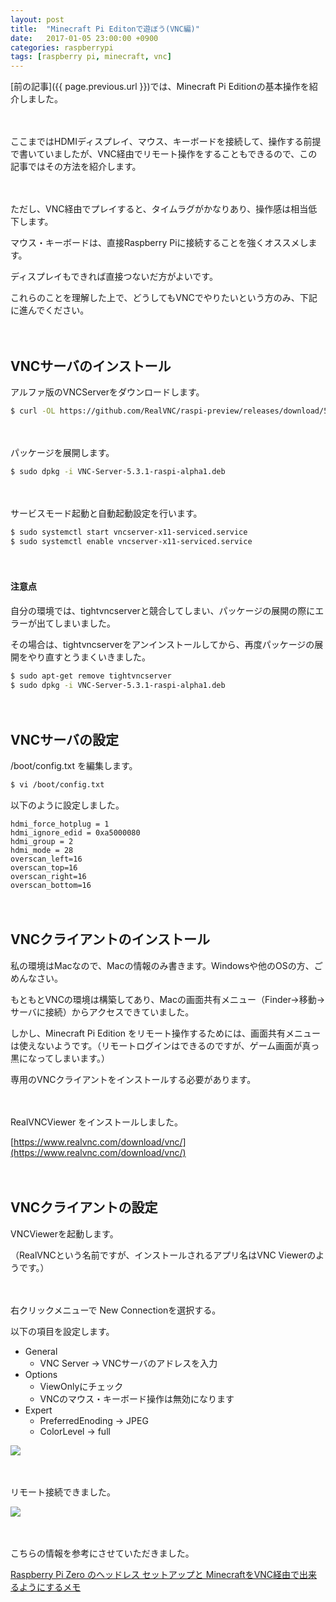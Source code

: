 ```yaml
---
layout: post
title:  "Minecraft Pi Editonで遊ぼう(VNC編)"
date:   2017-01-05 23:00:00 +0900
categories: raspberrypi
tags: [raspberry pi, minecraft, vnc]
---
```


[前の記事]({{ page.previous.url }})では、Minecraft Pi Editionの基本操作を紹介しました。

　

ここまではHDMIディスプレイ、マウス、キーボードを接続して、操作する前提で書いていましたが、VNC経由でリモート操作をすることもできるので、この記事ではその方法を紹介します。

　

ただし、VNC経由でプレイすると、タイムラグがかなりあり、操作感は相当低下します。

マウス・キーボードは、直接Raspberry Piに接続することを強くオススメします。

ディスプレイもできれば直接つないだ方がよいです。

これらのことを理解した上で、どうしてもVNCでやりたいという方のみ、下記に進んでください。

　

## VNCサーバのインストール

アルファ版のVNCServerをダウンロードします。

```bash
$ curl -OL https://github.com/RealVNC/raspi-preview/releases/download/5.3.1.18206/VNC-Server-5.3.1-raspi-alpha1.deb
```

　

パッケージを展開します。

```bash
$ sudo dpkg -i VNC-Server-5.3.1-raspi-alpha1.deb
```

　

サービスモード起動と自動起動設定を行います。

```bash
$ sudo systemctl start vncserver-x11-serviced.service
$ sudo systemctl enable vncserver-x11-serviced.service
```

　

#### 注意点
自分の環境では、tightvncserverと競合してしまい、パッケージの展開の際にエラーが出てしまいました。

その場合は、tightvncserverをアンインストールしてから、再度パッケージの展開をやり直すとうまくいきました。

```bash
$ sudo apt-get remove tightvncserver
$ sudo dpkg -i VNC-Server-5.3.1-raspi-alpha1.deb
```

　

## VNCサーバの設定
/boot/config.txt を編集します。

```bash
$ vi /boot/config.txt
```

以下のように設定しました。

```
hdmi_force_hotplug = 1
hdmi_ignore_edid = 0xa5000080
hdmi_group = 2
hdmi_mode = 28
overscan_left=16
overscan_top=16
overscan_right=16
overscan_bottom=16
```

　

## VNCクライアントのインストール

私の環境はMacなので、Macの情報のみ書きます。Windowsや他のOSの方、ごめんなさい。

もともとVNCの環境は構築してあり、Macの画面共有メニュー（Finder→移動→サーバに接続）からアクセスできていました。

しかし、Minecraft Pi Edition をリモート操作するためには、画面共有メニューは使えないようです。（リモートログインはできるのですが、ゲーム画面が真っ黒になってしまいます。）

専用のVNCクライアントをインストールする必要があります。

　

RealVNCViewer をインストールしました。

[https://www.realvnc.com/download/vnc/](https://www.realvnc.com/download/vnc/)

　

## VNCクライアントの設定

VNCViewerを起動します。

（RealVNCという名前ですが、インストールされるアプリ名はVNC Viewerのようです。）

　

右クリックメニューで New Connectionを選択する。

以下の項目を設定します。

* General
  * VNC Server → VNCサーバのアドレスを入力
* Options
  * ViewOnlyにチェック
  * VNCのマウス・キーボード操作は無効になります
* Expert
  * PreferredEnoding → JPEG
  * ColorLevel → full

![]({{site.baseurl}}/images/minecraft_viewer_setting02.png)

　

リモート接続できました。

![]({{site.baseurl}}/images/minecraft_pi_vnc01.png)

　

こちらの情報を参考にさせていただきました。

[Raspberry Pi Zero のヘッドレス セットアップと MinecraftをVNC経由で出来るようにするメモ](http://qiita.com/apatchk/items/d202fc957dfcb7879f57)

